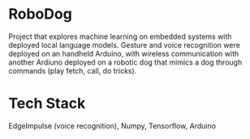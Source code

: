 # RoboDog
Project that explores machine learning on embedded systems with deployed local language models. 
Gesture and voice recognition were deployed on an handheld Arduino, with wireless communication with another Ardiuno deployed on a robotic dog that mimics a dog through commands (play fetch, call, do tricks).

# Tech Stack
EdgeImpulse (voice recognition), Numpy, Tensorflow, Arduino
